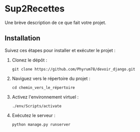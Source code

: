 # Sup2Recettes

Une brève description de ce que fait votre projet.

## Installation

Suivez ces étapes pour installer et exécuter le projet :

1. Clonez le dépôt :
    ```
    git clone https://github.com/Phyrum78/devoir_django.git
    ```

2. Naviguez vers le répertoire du projet :
    ```
    cd chemin_vers_le_répertoire
    ```

3. Activez l'environnement virtuel :
    ```
    ./env/Scripts/activate
    ```

4. Exécutez le serveur :
    ```
    python manage.py runserver
    ```
